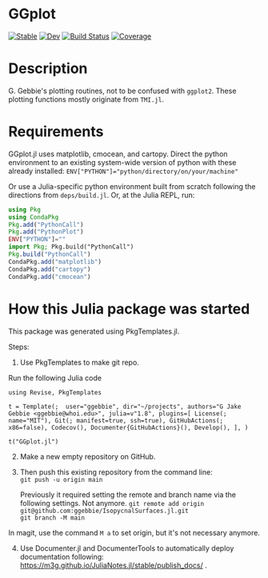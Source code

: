 # GGplot

[![Stable](https://img.shields.io/badge/docs-stable-blue.svg)](https://ggebbie.github.io/GGplot.jl/stable/)
[![Dev](https://img.shields.io/badge/docs-dev-blue.svg)](https://ggebbie.github.io/GGplot.jl/dev/)
[![Build Status](https://github.com/ggebbie/GGplot.jl/actions/workflows/CI.yml/badge.svg?branch=main)](https://github.com/ggebbie/GGplot.jl/actions/workflows/CI.yml?query=branch%3Amain)
[![Coverage](https://codecov.io/gh/ggebbie/GGplot.jl/branch/main/graph/badge.svg)](https://codecov.io/gh/ggebbie/GGplot.jl)

# Description

G. Gebbie's plotting routines, not to be confused with `ggplot2`. These plotting functions mostly originate from `TMI.jl`.  

# Requirements

GGplot.jl uses matplotlib, cmocean, and cartopy. Direct the python environment to an existing system-wide version of python with these already installed:
`ENV["PYTHON"]="python/directory/on/your/machine"`

Or use a Julia-specific python environment built from scratch following the directions from `deps/build.jl`. Or, at the Julia REPL, run:
```julia
using Pkg
using CondaPkg
Pkg.add("PythonCall")
Pkg.add("PythonPlot")
ENV["PYTHON"]="" 
import Pkg; Pkg.build("PythonCall")
Pkg.build("PythonCall")	
CondaPkg.add("matplotlib")
CondaPkg.add("cartopy")
CondaPkg.add("cmocean")
```

# How this Julia package was started

This package was generated using PkgTemplates.jl. 

Steps: 
1. Use PkgTemplates to make git repo.

Run the following Julia code

`using Revise, PkgTemplates`

`t = Template(; 
    user="ggebbie",
    dir="~/projects",
    authors="G Jake Gebbie <ggebbie@whoi.edu>",
    julia=v"1.8",
    plugins=[
        License(; name="MIT"),
        Git(; manifest=true, ssh=true),
        GitHubActions(; x86=false),
        Codecov(),
        Documenter{GitHubActions}(),
        Develop(),
    ],
             )`

`t("GGplot.jl")`

2. Make a new empty repository on GitHub.
	
3. Then push this existing repository from the command line:\
    `git push -u origin main`

	Previously it required setting the remote and branch name via the following settings. Not anymore.
    `git remote add origin git@github.com:ggebbie/IsopycnalSurfaces.jl.git`\
   `git branch -M main`
 
  In magit, use the command `M a` to set origin, but it's not necessary anymore.
  
4. Use Documenter.jl and DocumenterTools to automatically deploy documentation following: https://m3g.github.io/JuliaNotes.jl/stable/publish_docs/ .

